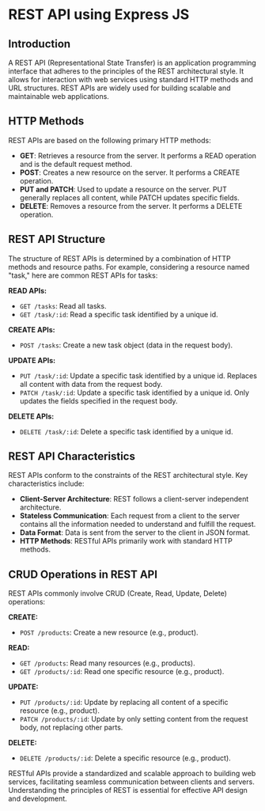 
# REST API using Express JS

## Introduction

A REST API (Representational State Transfer) is an application programming interface that adheres to the principles of the REST architectural style. It allows for interaction with web services using standard HTTP methods and URL structures. REST APIs are widely used for building scalable and maintainable web applications.

## HTTP Methods

REST APIs are based on the following primary HTTP methods:

- **GET**: Retrieves a resource from the server. It performs a READ operation and is the default request method.
- **POST**: Creates a new resource on the server. It performs a CREATE operation.
- **PUT and PATCH**: Used to update a resource on the server. PUT generally replaces all content, while PATCH updates specific fields.
- **DELETE**: Removes a resource from the server. It performs a DELETE operation.

## REST API Structure

The structure of REST APIs is determined by a combination of HTTP methods and resource paths. For example, considering a resource named "task," here are common REST APIs for tasks:

**READ APIs:**
- `GET /tasks`: Read all tasks.
- `GET /task/:id`: Read a specific task identified by a unique id.

**CREATE APIs:**
- `POST /tasks`: Create a new task object (data in the request body).

**UPDATE APIs:**
- `PUT /task/:id`: Update a specific task identified by a unique id. Replaces all content with data from the request body.
- `PATCH /task/:id`: Update a specific task identified by a unique id. Only updates the fields specified in the request body.

**DELETE APIs:**
- `DELETE /task/:id`: Delete a specific task identified by a unique id.

## REST API Characteristics

REST APIs conform to the constraints of the REST architectural style. Key characteristics include:

- **Client-Server Architecture**: REST follows a client-server independent architecture.
- **Stateless Communication**: Each request from a client to the server contains all the information needed to understand and fulfill the request.
- **Data Format**: Data is sent from the server to the client in JSON format.
- **HTTP Methods**: RESTful APIs primarily work with standard HTTP methods.

## CRUD Operations in REST API

REST APIs commonly involve CRUD (Create, Read, Update, Delete) operations:

**CREATE:**
- `POST /products`: Create a new resource (e.g., product).

**READ:**
- `GET /products`: Read many resources (e.g., products).
- `GET /products/:id`: Read one specific resource (e.g., product).

**UPDATE:**
- `PUT /products/:id`: Update by replacing all content of a specific resource (e.g., product).
- `PATCH /products/:id`: Update by only setting content from the request body, not replacing other parts.

**DELETE:**
- `DELETE /products/:id`: Delete a specific resource (e.g., product).

RESTful APIs provide a standardized and scalable approach to building web services, facilitating seamless communication between clients and servers. Understanding the principles of REST is essential for effective API design and development.
